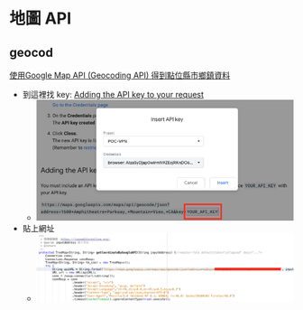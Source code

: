 # 地圖 API
## geocod
[使用Google Map API (Geocoding API) 得到點位縣市鄉鎮資料](https://icelandcheng.medium.com/%E4%BD%BF%E7%94%A8google-map-api-geocoding-api-%E5%BE%97%E5%88%B0%E9%BB%9E%E4%BD%8D%E7%B8%A3%E5%B8%82%E9%84%89%E9%8E%AE%E8%B3%87%E6%96%99-25bf5f0e4a21)
- 到這裡找 key: [Adding the API key to your request](https://developers.google.com/maps/documentation/geocoding/get-api-key?authuser=2#add_key)
    - ![key](../../../img/cloud/gcp/api-geocode-key.png)
- 貼上網址
    - ![url](../../../img/cloud/gcp/api-geocode-url.png)